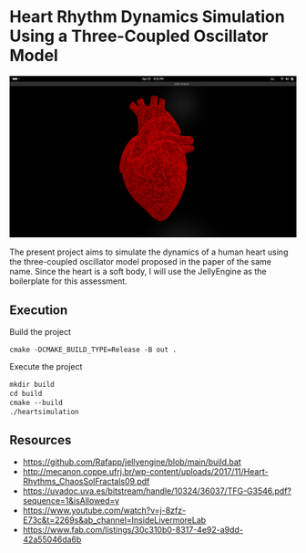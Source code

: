 # Heart Rhythm Dynamics Simulation Using a Three-Coupled Oscillator Model

![img](/images/heart.png)

The present project aims to simulate the dynamics of a human heart using the three-coupled oscillator model proposed in the paper of the same name. Since the heart is a soft body, I will use the JellyEngine as the boilerplate for this assessment.

## Execution 

Build the project
```
cmake -DCMAKE_BUILD_TYPE=Release -B out .
```

Execute the project
```
mkdir build 
cd build 
cmake --build
./heartsimulation
```

## Resources 

- https://github.com/Rafapp/jellyengine/blob/main/build.bat
- http://mecanon.coppe.ufrj.br/wp-content/uploads/2017/11/Heart-Rhythms_ChaosSolFractals09.pdf
- https://uvadoc.uva.es/bitstream/handle/10324/36037/TFG-G3546.pdf?sequence=1&isAllowed=y
- https://www.youtube.com/watch?v=j-8zfz-E73c&t=2269s&ab_channel=InsideLivermoreLab
- https://www.fab.com/listings/30c310b0-8317-4e92-a9dd-42a55046da6b
